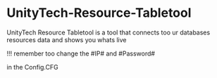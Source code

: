 # UnityTech-Resource-Tabletool
UnityTech Resource Tabletool is a tool that connects too ur databases resources data
and shows you whats live

!!! remember too change the 
#IP#
and 
#Password#

in the Config.CFG
